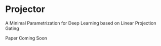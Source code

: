 # Projector

A Minimal Parametrization for Deep Learning based on Linear Projection Gating

Paper Coming Soon
